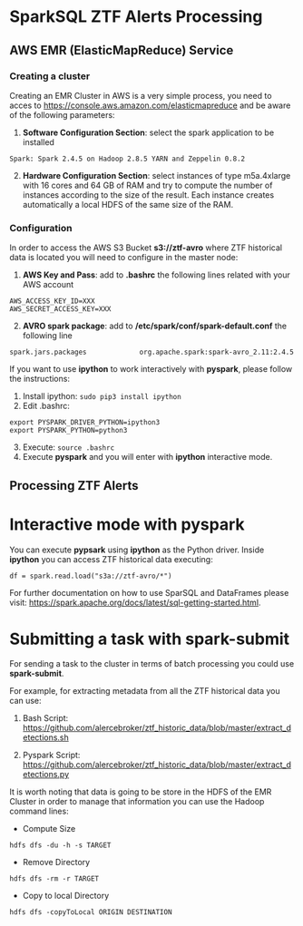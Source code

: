 # SparkSQL ZTF Alerts Processing

## AWS EMR (ElasticMapReduce) Service

### Creating a cluster

Creating an EMR Cluster in AWS is a very simple process, you need to acces to https://console.aws.amazon.com/elasticmapreduce and be aware of the following parameters:

1. **Software Configuration Section**: select the spark application to be installed

``` 
Spark: Spark 2.4.5 on Hadoop 2.8.5 YARN and Zeppelin 0.8.2
```
2. **Hardware Configuration Section**: select instances of type m5a.4xlarge with 16 cores and 64 GB of RAM and try to compute the number of instances according to the size of the result. Each instance creates automatically a local HDFS of the same size of the RAM.

### Configuration

In order to access the AWS S3 Bucket **s3://ztf-avro** where ZTF historical data is located you will need to configure in the master node:

1. **AWS Key and Pass**:  add to **.bashrc** the following lines related with your AWS account

```
AWS_ACCESS_KEY_ID=XXX
AWS_SECRET_ACCESS_KEY=XXX
```

2. **AVRO spark package**: add to **/etc/spark/conf/spark-default.conf** the following line

```
spark.jars.packages             org.apache.spark:spark-avro_2.11:2.4.5
```
If you want to use **ipython** to work interactively with **pyspark**, please follow the instructions:

1. Install ipython: ```sudo pip3 install ipython```
2. Edit .bashrc:

```
export PYSPARK_DRIVER_PYTHON=ipython3
export PYSPARK_PYTHON=python3
```
3. Execute: ```source .bashrc``` 
4. Execute **pyspark** and you will enter with **ipython** interactive mode.

## Processing ZTF Alerts

# Interactive mode with **pyspark**

You can execute **pypsark** using **ipython** as the Python driver. Inside **ipython** you can access ZTF historical data executing:

```
df = spark.read.load("s3a://ztf-avro/*")
```
For further documentation on how to use SparSQL and DataFrames please visit: https://spark.apache.org/docs/latest/sql-getting-started.html.

# Submitting a task with **spark-submit**

For sending a task to the cluster in terms of batch processing you could use **spark-submit**.

For example, for extracting metadata from all the ZTF historical data you can use: 

1. Bash Script: https://github.com/alercebroker/ztf_historic_data/blob/master/extract_detections.sh

2. Pyspark Script: https://github.com/alercebroker/ztf_historic_data/blob/master/extract_detections.py

It is worth noting that data is going to be store in the HDFS of the EMR Cluster in order to manage that information you can use the Hadoop command lines:

- Compute Size

```
hdfs dfs -du -h -s TARGET
```
- Remove Directory

```
hdfs dfs -rm -r TARGET
```
- Copy to local Directory

```
hdfs dfs -copyToLocal ORIGIN DESTINATION
```
